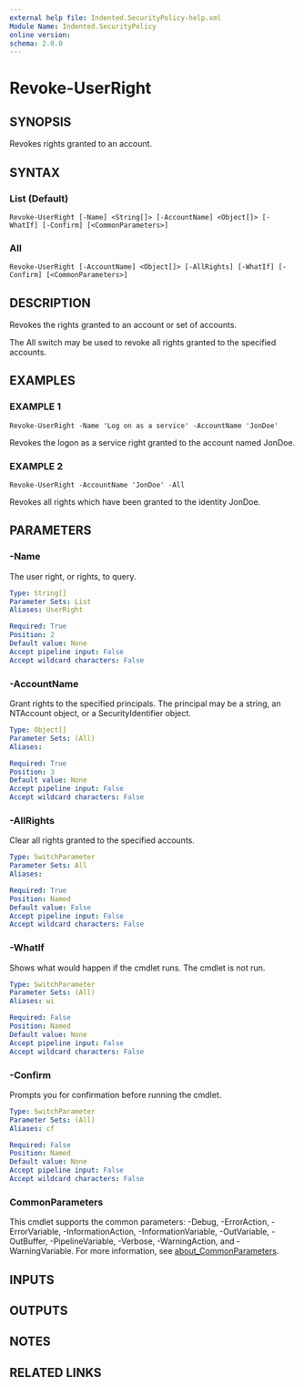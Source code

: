 ```yaml
---
external help file: Indented.SecurityPolicy-help.xml
Module Name: Indented.SecurityPolicy
online version:
schema: 2.0.0
---
```


# Revoke-UserRight

## SYNOPSIS
Revokes rights granted to an account.

## SYNTAX

### List (Default)
```
Revoke-UserRight [-Name] <String[]> [-AccountName] <Object[]> [-WhatIf] [-Confirm] [<CommonParameters>]
```

### All
```
Revoke-UserRight [-AccountName] <Object[]> [-AllRights] [-WhatIf] [-Confirm] [<CommonParameters>]
```

## DESCRIPTION
Revokes the rights granted to an account or set of accounts.

The All switch may be used to revoke all rights granted to the specified accounts.

## EXAMPLES

### EXAMPLE 1
```
Revoke-UserRight -Name 'Log on as a service' -AccountName 'JonDoe'
```

Revokes the logon as a service right granted to the account named JonDoe.

### EXAMPLE 2
```
Revoke-UserRight -AccountName 'JonDoe' -All
```

Revokes all rights which have been granted to the identity JonDoe.

## PARAMETERS

### -Name
The user right, or rights, to query.

```yaml
Type: String[]
Parameter Sets: List
Aliases: UserRight

Required: True
Position: 2
Default value: None
Accept pipeline input: False
Accept wildcard characters: False
```

### -AccountName
Grant rights to the specified principals.
The principal may be a string, an NTAccount object, or a SecurityIdentifier object.

```yaml
Type: Object[]
Parameter Sets: (All)
Aliases:

Required: True
Position: 3
Default value: None
Accept pipeline input: False
Accept wildcard characters: False
```

### -AllRights
Clear all rights granted to the specified accounts.

```yaml
Type: SwitchParameter
Parameter Sets: All
Aliases:

Required: True
Position: Named
Default value: False
Accept pipeline input: False
Accept wildcard characters: False
```

### -WhatIf
Shows what would happen if the cmdlet runs.
The cmdlet is not run.

```yaml
Type: SwitchParameter
Parameter Sets: (All)
Aliases: wi

Required: False
Position: Named
Default value: None
Accept pipeline input: False
Accept wildcard characters: False
```

### -Confirm
Prompts you for confirmation before running the cmdlet.

```yaml
Type: SwitchParameter
Parameter Sets: (All)
Aliases: cf

Required: False
Position: Named
Default value: None
Accept pipeline input: False
Accept wildcard characters: False
```

### CommonParameters
This cmdlet supports the common parameters: -Debug, -ErrorAction, -ErrorVariable, -InformationAction, -InformationVariable, -OutVariable, -OutBuffer, -PipelineVariable, -Verbose, -WarningAction, and -WarningVariable. For more information, see [about_CommonParameters](http://go.microsoft.com/fwlink/?LinkID=113216).

## INPUTS

## OUTPUTS

## NOTES

## RELATED LINKS
